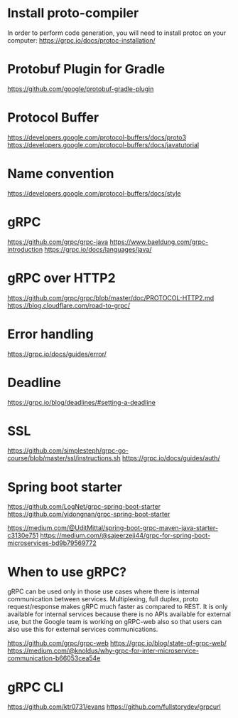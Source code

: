 # Install proto-compiler
In order to perform code generation, you will need to install protoc on your computer:
https://grpc.io/docs/protoc-installation/

# Protobuf Plugin for Gradle
https://github.com/google/protobuf-gradle-plugin

# Protocol Buffer
https://developers.google.com/protocol-buffers/docs/proto3
https://developers.google.com/protocol-buffers/docs/javatutorial

# Name convention
https://developers.google.com/protocol-buffers/docs/style

# gRPC
https://github.com/grpc/grpc-java
https://www.baeldung.com/grpc-introduction
https://grpc.io/docs/languages/java/

# gRPC over HTTP2
https://github.com/grpc/grpc/blob/master/doc/PROTOCOL-HTTP2.md
https://blog.cloudflare.com/road-to-grpc/

# Error handling
https://grpc.io/docs/guides/error/

# Deadline
https://grpc.io/blog/deadlines/#setting-a-deadline

# SSL
https://github.com/simplesteph/grpc-go-course/blob/master/ssl/instructions.sh
https://grpc.io/docs/guides/auth/

# Spring boot starter
https://github.com/LogNet/grpc-spring-boot-starter
https://github.com/yidongnan/grpc-spring-boot-starter

https://medium.com/@UditMittal/spring-boot-grpc-maven-java-starter-c3130e751
https://medium.com/@sajeerzeji44/grpc-for-spring-boot-microservices-bd9b79569772

# When to use gRPC?
gRPC can be used only in those use cases where there is internal communication between 
services. Multiplexing, full duplex, proto request/response makes gRPC much faster as 
compared to REST. It is only available for internal services because there is no APIs 
available for external use, but the Google team is working on gRPC-web also so that users 
can also use this for external services communications.

https://github.com/grpc/grpc-web
https://grpc.io/blog/state-of-grpc-web/
https://medium.com/@knoldus/why-grpc-for-inter-microservice-communication-b66053cea54e

# gRPC CLI
https://github.com/ktr0731/evans
https://github.com/fullstorydev/grpcurl
